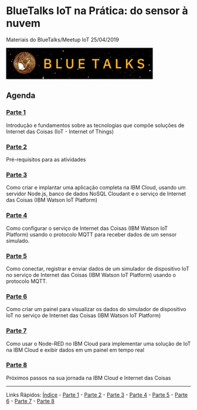 # BlueTalks IoT na Prática: do sensor à nuvem
Materiais do BlueTalks/Meetup IoT 25/04/2019

<img src="https://github.com/cesariojr/iotmeetup/blob/master/content/bluetalks.png" width="400">

## Agenda

### [Parte 1](/content/intro.md)
Introdução e fundamentos sobre as tecnologias que compõe soluções de Internet das Coisas (IoT - Internet of Things)

### [Parte 2](/content/prereq.md)
Pré-requisitos para as atividades

### [Parte 3](/content/boilerplate.md)
Como criar e implantar uma aplicação completa na IBM Cloud, usando um servidor Node.js, banco de dados NoSQL Cloudant e o serviço de Internet das Coisas (IBM Watson IoT Platform)

### [Parte 4](/content/platform.md)
Como configurar o serviço de Internet das Coisas (IBM Watson IoT Platform) usando o protocolo MQTT para receber dados de um sensor simulado.

### [Parte 5](/content/device.md)
Como conectar, registrar e enviar dados de um simulador de dispositivo IoT no serviço de Internet das Coisas (IBM Watson IoT Platform) usando o protocolo MQTT.

### [Parte 6](/content/view.md)
Como criar um painel para visualizar os dados do simulador de dispositivo IoT no serviço de Internet das Coisas (IBM Watson IoT Platform)

### [Parte 7](/content/nodered.md)
Como usar o Node-RED no IBM Cloud para implementar uma solução de IoT na IBM Cloud e exibir dados em um painel em tempo real

### [Parte 8](/content/next.md)
Próximos passos na sua jornada na IBM Cloud e Internet das Coisas

***
Links Rápidos:
[Índice](https://github.com/cesariojr/iotmeetup/) - [Parte 1](/content/intro.md) - [Parte 2](/content/prereq.md) - [Parte 3](/content/boilerplate.md) - [Parte 4](/content/platform.md) - [Parte 5](/content/device.md) - [Parte 6](/content/view.md) - [Parte 7](/content/nodered.md) - [Parte 8](/content/next.md)
